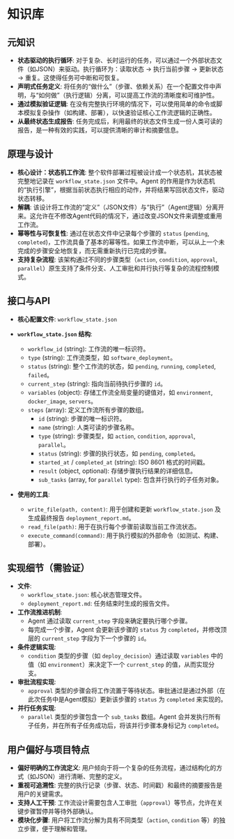 # 知识库

## 元知识
- **状态驱动的执行循环**: 对于复杂、长时运行的任务，可以通过一个外部状态文件（如JSON）来驱动。执行循环为：读取状态 -> 执行当前步骤 -> 更新状态 -> 重复。这使得任务可中断和可恢复。
- **声明式任务定义**: 将任务的“做什么”（步骤、依赖关系）在一个配置文件中声明，与“如何做”（执行逻辑）分离，可以提高工作流的清晰度和可维护性。
- **通过模拟验证逻辑**: 在没有完整执行环境的情况下，可以使用简单的命令或脚本模拟复杂操作（如构建、部署），以快速验证核心工作流逻辑的正确性。
- **从最终状态生成报告**: 任务完成后，利用最终的状态文件生成一份人类可读的报告，是一种有效的实践，可以提供清晰的审计和摘要信息。

## 原理与设计
- **核心设计：状态机工作流**: 整个软件部署过程被设计成一个状态机，其状态被完整地记录在 `workflow_state.json` 文件中。Agent 的作用是作为状态机的“执行引擎”，根据当前状态执行相应的动作，并将结果写回状态文件，驱动状态转移。
- **解耦**: 该设计将工作流的“定义”（JSON文件）与“执行”（Agent逻辑）分离开来。这允许在不修改Agent代码的情况下，通过改变JSON文件来调整或重用工作流。
- **幂等性与可恢复性**: 通过在状态文件中记录每个步骤的 `status` (`pending`, `completed`)，工作流具备了基本的幂等性。如果工作流中断，可以从上一个未完成的步骤安全地恢复，而无需重新执行已完成的步骤。
- **支持复杂流程**: 该架构通过不同的步骤类型（`action`, `condition`, `approval`, `parallel`）原生支持了条件分支、人工审批和并行执行等复杂的流程控制模式。

## 接口与API
- **核心配置文件**: `workflow_state.json`
- **`workflow_state.json` 结构**:
  - `workflow_id` (string): 工作流的唯一标识符。
  - `type` (string): 工作流类型，如 `software_deployment`。
  - `status` (string): 整个工作流的状态，如 `pending`, `running`, `completed`, `failed`。
  - `current_step` (string): 指向当前待执行步骤的 `id`。
  - `variables` (object): 存储工作流全局变量的键值对，如 `environment`, `docker_image`, `servers`。
  - `steps` (array): 定义工作流所有步骤的数组。
    - `id` (string): 步骤的唯一标识符。
    - `name` (string): 人类可读的步骤名称。
    - `type` (string): 步骤类型，如 `action`, `condition`, `approval`, `parallel`。
    - `status` (string): 步骤的执行状态，如 `pending`, `completed`。
    - `started_at` / `completed_at` (string): ISO 8601 格式的时间戳。
    - `result` (object, optional): 存储步骤执行结果的详细信息。
    - `sub_tasks` (array, for `parallel` type): 包含并行执行的子任务对象。

- **使用的工具**:
  - `write_file(path, content)`: 用于创建和更新 `workflow_state.json` 及生成最终报告 `deployment_report.md`。
  - `read_file(path)`: 用于在执行每个步骤前读取当前工作流状态。
  - `execute_command(command)`: 用于执行模拟的外部命令（如测试、构建、部署）。

## 实现细节（需验证）
- **文件**:
  - `workflow_state.json`: 核心状态管理文件。
  - `deployment_report.md`: 任务结束时生成的报告文件。
- **工作流推进机制**:
  - Agent 通过读取 `current_step` 字段来确定要执行哪个步骤。
  - 每完成一个步骤，Agent 会更新该步骤的 `status` 为 `completed`，并修改顶层的 `current_step` 字段为下一个步骤的 `id`。
- **条件逻辑实现**:
  - `condition` 类型的步骤（如 `deploy_decision`）通过读取 `variables` 中的值（如 `environment`）来决定下一个 `current_step` 的值，从而实现分支。
- **审批流程实现**:
  - `approval` 类型的步骤会将工作流置于等待状态。审批通过是通过外部（在此次任务中是Agent模拟）更新该步骤的 `status` 为 `completed` 来实现的。
- **并行任务实现**:
  - `parallel` 类型的步骤包含一个 `sub_tasks` 数组。Agent 会并发执行所有子任务，并在所有子任务成功后，将该并行步骤本身标记为 `completed`。

## 用户偏好与项目特点
- **偏好明确的工作流定义**: 用户倾向于将一个复杂的任务流程，通过结构化的方式（如JSON）进行清晰、完整的定义。
- **重视可追溯性**: 完整的执行记录（步骤、状态、时间戳）和最终的摘要报告是用户的关键需求。
- **支持人工干预**: 工作流设计需要包含人工审批（`approval`）等节点，允许在关键步骤暂停并等待外部确认。
- **模块化步骤**: 用户将工作流分解为具有不同类型（`action`, `condition` 等）的独立步骤，便于理解和管理。
